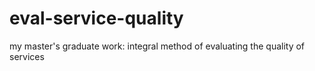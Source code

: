 # eval-service-quality
my master's graduate work: integral method of evaluating the quality of services
